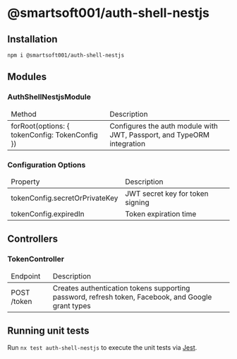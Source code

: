 # @smartsoft001/auth-shell-nestjs

## Installation

`npm i @smartsoft001/auth-shell-nestjs`

## Modules

### AuthShellNestjsModule

<table>
    <thead>
        <tr>
            <td>Method</td>
            <td>Description</td>
        </tr>
    </thead>
    <tr>
        <td>forRoot(options: { tokenConfig: TokenConfig })</td>
        <td>Configures the auth module with JWT, Passport, and TypeORM integration</td>
    </tr>
</table>

### Configuration Options

<table>
    <thead>
        <tr>
            <td>Property</td>
            <td>Description</td>
        </tr>
    </thead>
    <tr>
        <td>tokenConfig.secretOrPrivateKey</td>
        <td>JWT secret key for token signing</td>
    </tr>
    <tr>
        <td>tokenConfig.expiredIn</td>
        <td>Token expiration time</td>
    </tr>
</table>

## Controllers

### TokenController

<table>
    <thead>
        <tr>
            <td>Endpoint</td>
            <td>Description</td>
        </tr>
    </thead>
    <tr>
        <td>POST /token</td>
        <td>Creates authentication tokens supporting password, refresh token, Facebook, and Google grant types</td>
    </tr>
</table>

## Running unit tests

Run `nx test auth-shell-nestjs` to execute the unit tests via [Jest](https://jestjs.io).
